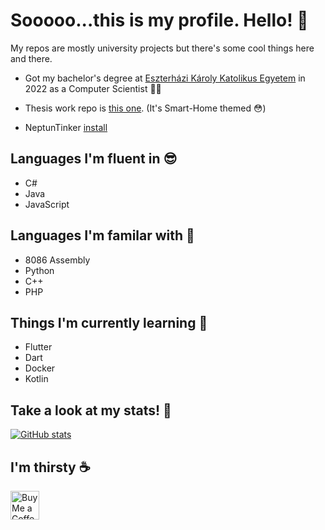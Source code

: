 # Sooooo...this is my profile. Hello! 👋

My repos are mostly university projects but there's some cool things here and there.

- Got my bachelor's degree at [Eszterházi Károly Katolikus Egyetem](https://uni-eszterhazy.hu/) in 2022 as a Computer Scientist 👨‍🎓

- Thesis work repo is [this one](https://github.com/LovaszAkos/Szakdolgozat-FMNUMU). (It's Smart-Home themed 😳)

- NeptunTinker [install](https://github.com/LovaszAkos/Neptun_tinker_npu_compatible/raw/master/neptun_tinker.user.js)

## Languages I'm fluent in 😎

- C#
- Java
- JavaScript

## Languages I'm familar with 🙂

- 8086 Assembly
- Python
- C++
- PHP

## Things I'm currently learning 🤯

- Flutter
- Dart
- Docker
- Kotlin


## Take a look at my stats! 🍕

[![GitHub stats](https://github-readme-stats.vercel.app/api?username=Lovasz-Akos&show_icons=true&theme=github_dark)](https://github.com/anuraghazra/github-readme-stats)

<!--- [![Top Langs](https://github-readme-stats.vercel.app/api/top-langs/?username=Lovasz-Akos&layout=compact&hide=HTML,TeX,SCSS,Less,CSS&theme=github_dark)](https://github.com/anuraghazra/github-readme-stats) -->

## I'm thirsty ☕

<a href='https://ko-fi.com/naara_boi' target='_blank'><img height='35' style='border:0px;height:46px;' src='https://az743702.vo.msecnd.net/cdn/kofi3.png?v=0' border='0' alt='Buy Me a Coffee at ko-fi.com' />
